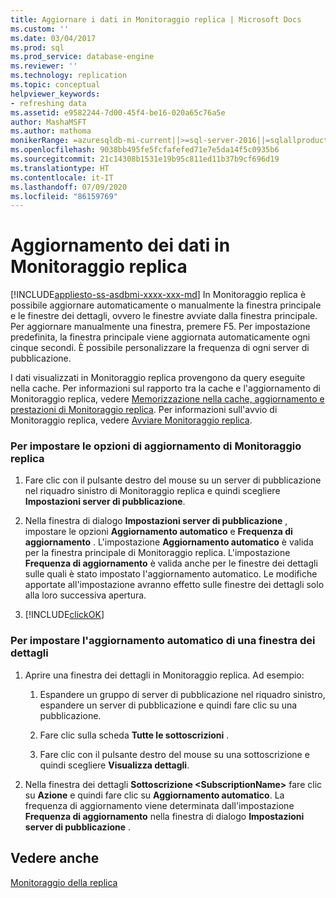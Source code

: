 ```yaml
---
title: Aggiornare i dati in Monitoraggio replica | Microsoft Docs
ms.custom: ''
ms.date: 03/04/2017
ms.prod: sql
ms.prod_service: database-engine
ms.reviewer: ''
ms.technology: replication
ms.topic: conceptual
helpviewer_keywords:
- refreshing data
ms.assetid: e9582244-7d00-45f4-be16-020a65c76a5e
author: MashaMSFT
ms.author: mathoma
monikerRange: =azuresqldb-mi-current||>=sql-server-2016||=sqlallproducts-allversions
ms.openlocfilehash: 9038bb495fe5fcfafefed71e7e5da14f5c0935b6
ms.sourcegitcommit: 21c14308b1531e19b95c811ed11b37b9cf696d19
ms.translationtype: HT
ms.contentlocale: it-IT
ms.lasthandoff: 07/09/2020
ms.locfileid: "86159769"
---
```

# <a name="refresh-data-in-replication-monitor"></a>Aggiornamento dei dati in Monitoraggio replica
[!INCLUDE[appliesto-ss-asdbmi-xxxx-xxx-md](../../../includes/applies-to-version/sql-asdbmi.md)]
  In Monitoraggio replica è possibile aggiornare automaticamente o manualmente la finestra principale e le finestre dei dettagli, ovvero le finestre avviate dalla finestra principale. Per aggiornare manualmente una finestra, premere F5. Per impostazione predefinita, la finestra principale viene aggiornata automaticamente ogni cinque secondi. È possibile personalizzare la frequenza di ogni server di pubblicazione.  
  
 I dati visualizzati in Monitoraggio replica provengono da query eseguite nella cache. Per informazioni sul rapporto tra la cache e l'aggiornamento di Monitoraggio replica, vedere [Memorizzazione nella cache, aggiornamento e prestazioni di Monitoraggio replica](../../../relational-databases/replication/monitor/caching-refresh-and-replication-monitor-performance.md). Per informazioni sull'avvio di Monitoraggio replica, vedere [Avviare Monitoraggio replica](../../../relational-databases/replication/monitor/start-the-replication-monitor.md).  
  
### <a name="to-set-refresh-options-for-replication-monitor"></a>Per impostare le opzioni di aggiornamento di Monitoraggio replica
  
1.  Fare clic con il pulsante destro del mouse su un server di pubblicazione nel riquadro sinistro di Monitoraggio replica e quindi scegliere **Impostazioni server di pubblicazione**.  
  
2.  Nella finestra di dialogo **Impostazioni server di pubblicazione** , impostare le opzioni **Aggiornamento automatico** e **Frequenza di aggiornamento** . L'impostazione **Aggiornamento automatico** è valida per la finestra principale di Monitoraggio replica. L'impostazione **Frequenza di aggiornamento** è valida anche per le finestre dei dettagli sulle quali è stato impostato l'aggiornamento automatico. Le modifiche apportate all'impostazione avranno effetto sulle finestre dei dettagli solo alla loro successiva apertura.  
  
3.  [!INCLUDE[clickOK](../../../includes/clickok-md.md)]  

### <a name="to-specify-that-a-detail-window-should-automatically-refresh"></a>Per impostare l'aggiornamento automatico di una finestra dei dettagli  
  
1.  Aprire una finestra dei dettagli in Monitoraggio replica. Ad esempio:  
  
    1.  Espandere un gruppo di server di pubblicazione nel riquadro sinistro, espandere un server di pubblicazione e quindi fare clic su una pubblicazione.  
  
    2.  Fare clic sulla scheda **Tutte le sottoscrizioni** .  
  
    3.  Fare clic con il pulsante destro del mouse su una sottoscrizione e quindi scegliere **Visualizza dettagli**.  
  
2.  Nella finestra dei dettagli **Sottoscrizione \<SubscriptionName>** fare clic su **Azione** e quindi fare clic su **Aggiornamento automatico**. La frequenza di aggiornamento viene determinata dall'impostazione **Frequenza di aggiornamento** nella finestra di dialogo **Impostazioni server di pubblicazione** .  
  
## <a name="see-also"></a>Vedere anche  
 [Monitoraggio della replica](../../../relational-databases/replication/monitor/monitoring-replication.md)  
  
  
